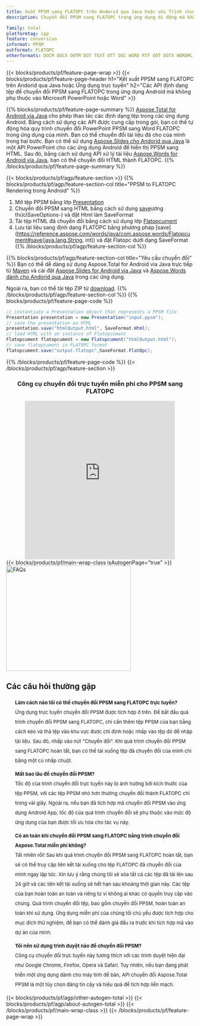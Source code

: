 ```yaml
---
title: Xuất PPSM sang FLATOPC trên Andorid qua Java hoặc với Trình chuyển đổi trực tuyến miễn phí
description: Chuyển đổi PPSM sang FLATOPC trong ứng dụng di động mà không cần cài đặt bất kỳ phần mềm nào hoặc trực tuyến. Kiểm tra trình chuyển đổi trực tuyến CSV sang DOC miễn phí một cách nhanh chóng trước khi tích hợp mã.

family: total
platformtag: cpp
feature: conversion
informat: PPSM
outformat: FLATOPC
otherformats: DOCM DOCX DOTM DOT TEXT OTT DOC WORD RTF ODT DOTX WORDML
---
```

{{< blocks/products/pf/feature-page-wrap >}}
{{< blocks/products/pf/feature-page-header h1="Kết xuất PPSM sang FLATOPC trên Andorid qua Java hoặc Ứng dụng trực tuyến" h2="Các API định dạng tệp để chuyển đổi PPSM sang FLATOPC trong ứng dụng Android mà không phụ thuộc vào Microsoft PowerPoint hoặc Word" >}}

{{% blocks/products/pf/feature-page-summary %}}
[Aspose.Total for Android via Java](https://products.aspose.com/total/android-java/) cho phép thao tác các định dạng tệp trong các ứng dụng Android. Bằng cách sử dụng các API được cung cấp trong gói, bạn có thể tự động hóa quy trình chuyển đổi PowerPoint PPSM sang Word FLATOPC trong ứng dụng của mình.
Bạn có thể chuyển đổi tài liệu đã cho của mình trong hai bước. Bạn có thể sử dụng [Aspose.Slides cho Andorid qua Java](https://products.aspose.com/slides/android-java/) là một API PowerPoint cho các ứng dụng Android để hiển thị PPSM sang HTML. Sau đó, bằng cách sử dụng API xử lý tài liệu [Aspose.Words for Android via Java](https://products.aspose.com/words/android-java/), bạn có thể chuyển đổi HTML thành FLATOPC. 
{{% /blocks/products/pf/feature-page-summary  %}}

{{< blocks/products/pf/agp/feature-section >}}
{{% blocks/products/pf/agp/feature-section-col title="PPSM to FLATOPC Rendering trong Android" %}}
1. Mở tệp PPSM bằng lớp [Presentation](https://reference.aspose.com/slides/java/com.aspose.slides/Presentation)
2. Chuyển đổi PPSM sang HTML bằng cách sử dụng [save](https://reference.aspose.com/slides/java/com.aspose.slides/Presentation)ương thứcISaveOptions-) và đặt Html làm SaveFormat
3. Tải tệp HTML đã chuyển đổi bằng cách sử dụng lớp [Flatopcument](https://reference.aspose.com/words/java/com.aspose.words/Flatopcument)
4. Lưu tài liệu sang định dạng FLATOPC bằng phương pháp [save](https://reference.aspose.com/words/java/com.aspose.words/Flatopcument#save(java.lang.String, int)) và đặt Flatopc dưới dạng SaveFormat
{{% /blocks/products/pf/agp/feature-section-col %}}

{{% blocks/products/pf/agp/feature-section-col title="Yêu cầu chuyển đổi" %}}
Bạn có thể dễ dàng sử dụng Aspose.Total for Android via Java trực tiếp từ [Maven](https://releases.aspose.com/total/java/) và cài đặt [Aspose.Slides for Android via Java](https://flatopcs.aspose.com/slides/androidjava/install-aspose-slides-for-android-via-java/) và [Aspose.Words dành cho Andorid qua Java](https://flatopcs.aspose.com/words/java/install-aspose-words-for-android-via-java/#install-asposewords-for-android-via-java-from-maven-repository) trong các ứng dụng.

Ngoài ra, bạn có thể tải tệp ZIP từ [download](https://releases.aspose.com/total/androidjava).
{{% /blocks/products/pf/agp/feature-section-col %}}
{{% blocks/products/pf/feature-page-code %}}
```cs
// instantiate a Presentation object that represents a PPSM file
Presentation presentation = new Presentation("input.ppsm");
// save the presentation as HTML
presentation.save("htmlOutput.html", SaveFormat.Html);
// load HTML with an instance of Flatopcument
Flatopcument flatopcument = new Flatopcument("htmlOutput.html");
// save flatopcument in FLATOPC format
flatopcument.save("output.flatopc",SaveFormat.FlatOpc);   
```

{{% /blocks/products/pf/feature-page-code %}}
{{< /blocks/products/pf/agp/feature-section >}}

<div class="container-fluid agp-content bg-white aboutfile box-1 vh100 section nopbtm">
<div class=container>
<div class=row>
<div class="demobox tc col-md-12 padding-0" align="center">

<h3>Công cụ chuyển đổi trực tuyến miễn phí cho PPSM sang FLATOPC</h3>

<iframe style="border: none; height: 426px;" scrolling="no" src="https://total-conversion-app-65z5r2lp.qa.k8s.dynabic.com/?to=flatopc&from=ppsm" id="child-iframe" width="80%"></iframe>

</div></div>
</div></div>
{{< blocks/products/pf/main-wrap-class isAutogenPage="true" >}}
<style>.howtolist li{margin-right: 0!important;line-height: 26px;position: relative;margin-bottom: 10px;font-size: 13px;list-style-type: none;}</style>
<div class="col-md-12 tl bg-gray-dark howtolist section">
  <a class="anchor" name="faqpage"></a>
  <div class="container tl dflex" itemscope="" itemtype="https://schema.org/FAQPage">
      <div class="col-md-4 howtosectiongfx">
          <img class="social-panel-hide-on-mobile" src="https://www.groupdocs.cloud/templates/brand/images/groupdocs/conversion/groupdocs_conversion-brand.png" alt="FAQs" width="335" height="283">
      </div>
      <div class="howtosection col-md-8">
          <div>
              <h2>Các câu hỏi thường gặp</h2>
              <ul>
                  <li itemscope="" itemprop="mainEntity" itemtype="https://schema.org/Question">
                      <div>
                          <span itemprop="name"><b>Làm cách nào tôi có thể chuyển đổi PPSM sang FLATOPC trực tuyến?</b></span>
                      </div>
                      <div itemscope="" itemprop="acceptedAnswer" itemtype="https://schema.org/Answer">
                          <span itemprop="text">Ứng dụng trực tuyến chuyển đổi PPSM được tích hợp ở trên. Để bắt đầu quá trình chuyển đổi PPSM sang FLATOPC, chỉ cần thêm tệp PPSM của bạn bằng cách kéo và thả tệp vào khu vực được chỉ định hoặc nhấp vào tệp đó để nhập tài liệu. Sau đó, nhấp vào nút "Chuyển đổi". Khi quá trình chuyển đổi PPSM sang FLATOPC hoàn tất, bạn có thể tải xuống tệp đã chuyển đổi của mình chỉ bằng một cú nhấp chuột.</span>
                      </div>
                  </li>
                  <li itemscope="" itemprop="mainEntity" itemtype="https://schema.org/Question">
                      <div>
                          <span itemprop="name"><b>Mất bao lâu để chuyển đổi PPSM?</b></span>
                      </div>
                      <div itemscope="" itemprop="acceptedAnswer" itemtype="https://schema.org/Answer">
                          <span itemprop="text">Tốc độ của trình chuyển đổi trực tuyến này bị ảnh hưởng bởi kích thước của tệp PPSM, với các tệp PPSM nhỏ hơn thường chuyển đổi thành FLATOPC chỉ trong vài giây. Ngoài ra, nếu bạn đã tích hợp mã chuyển đổi PPSM vào ứng dụng Android App, tốc độ của quá trình chuyển đổi sẽ phụ thuộc vào mức độ ứng dụng của bạn được tối ưu hóa cho tác vụ này.</span>
                      </div>
                  </li>
                  <li itemscope="" itemprop="mainEntity" itemtype="https://schema.org/Question">
                      <div>
                          <span itemprop="name"><b>Có an toàn khi chuyển đổi PPSM sang FLATOPC bằng trình chuyển đổi Aspose.Total miễn phí không?</b></span>
                      </div>
                      <div itemscope="" itemprop="acceptedAnswer" itemtype="https://schema.org/Answer">
                          <span itemprop="text">Tất nhiên rồi! Sau khi quá trình chuyển đổi PPSM sang FLATOPC hoàn tất, bạn sẽ có thể truy cập liên kết tải xuống cho tệp FLATOPC đã chuyển đổi của mình ngay lập tức. Xin lưu ý rằng chúng tôi sẽ xóa tất cả các tệp đã tải lên sau 24 giờ và các liên kết tải xuống sẽ hết hạn sau khoảng thời gian này. Các tệp của bạn hoàn toàn an toàn và riêng tư vì không ai khác có quyền truy cập vào chúng. Quá trình chuyển đổi tệp, bao gồm chuyển đổi PPSM, hoàn toàn an toàn khi sử dụng. Ứng dụng miễn phí của chúng tôi chủ yếu được tích hợp cho mục đích thử nghiệm, để bạn có thể đánh giá đầu ra trước khi tích hợp mã vào dự án của mình.</span>
                      </div>
                  </li>                 
                  <li itemscope="" itemprop="mainEntity" itemtype="https://schema.org/Question">
                      <div>
                          <span itemprop="name"><b>Tôi nên sử dụng trình duyệt nào để chuyển đổi PPSM?</b></span>
                      </div>
                      <div itemscope="" itemprop="acceptedAnswer" itemtype="https://schema.org/Answer">
                          <span itemprop="text">Công cụ chuyển đổi trực tuyến này tương thích với các trình duyệt hiện đại như Google Chrome, Firefox, Opera và Safari. Tuy nhiên, nếu bạn đang phát triển một ứng dụng dành cho máy tính để bàn, API chuyển đổi Aspose.Total PPSM là một tùy chọn đáng tin cậy và hiệu quả để tích hợp liền mạch.</span>
                      </div>
                  </li>
              </ul>
          </div>
      </div>
  </div>
{{< blocks/products/pf/agp/other-autogen-total >}}
{{< blocks/products/pf/agp/about-autogen-total >}}
{{< /blocks/products/pf/main-wrap-class >}}
{{< /blocks/products/pf/feature-page-wrap >}}